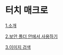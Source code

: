 # 터치 매크로

[1.소개](Introduction.md)

[2.보안 폴더 안에서 사용하기](UseInSecureStorage.md)

[3.이미지 검색](instruction.md)
